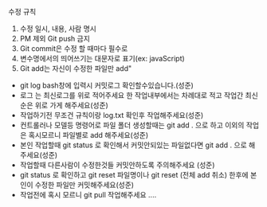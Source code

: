 수정 규칙

1. 수정 일시, 내용, 사람 명시
2. PM 제외 Git push 금지
3. Git commit은 수정 할 때마다 필수로
4. 변수명에서의 띄어쓰기는 대문자로 표기(ex: javaScript)
5. Git add는 자신이 수정한 파일만 add"


* git log bash창에 입력시 커밋로그 확인할수있습니다.(성준)
* 로그 는 최신로그를 위로 적어주세요 한 작업내부에서는 차례대로 적고 작업간 최신순은 위로 가게 해주세요(성준)
* 작업하기전 무조건 규칙이랑 log.txt 확인후 작업해주세요(성준)
* 컨트롤러나 모델등 명령어로 파일 폴더 생성할때는 git add . 으로 하고 이외의 작업은 혹시모르니 파일별로 add 해주세요(성준)
* 본인 작업할때 git status 로 확인해서 커밋안되있는 파일없다면 git add . 으로 해주세요(성준)
* 작업할때 다른사람이 수정한것들 커밋안하도록 주의해주세요 (성준)
* git status 로 확인하고 git reset 파일명이나 git reset (전체 add 취소) 한후에 본인이 수정한 파일만 커밋해주세요(성준)
* 작업전에 혹시 모르니 git pull 작업해주세요 .... 